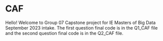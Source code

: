 # CAF

Hello! Welcome to Group 07 Capstone project for IE Masters of Big Data September 2023 intake. The first question final code is in the Q1_CAF file and the second question final code is in the Q2_CAF file.
